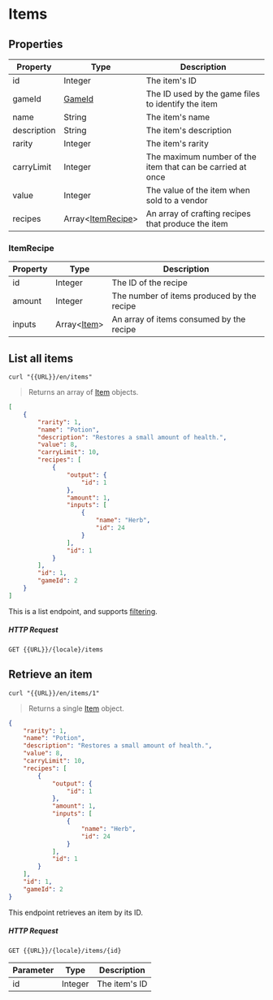 [Item]: #items

# Items
## Properties
|Property|Type|Description|
|---|---|---|
|id|Integer|The item's ID|
|gameId|[GameId](#gameid)|The ID used by the game files to identify the item|
|name|String|The item's name|
|description|String|The item's description|
|rarity|Integer|The item's rarity|
|carryLimit|Integer|The maximum number of the item that can be carried at once|
|value|Integer|The value of the item when sold to a vendor|
|recipes|Array<[ItemRecipe](#itemrecipe)>|An array of crafting recipes that produce the item|

### ItemRecipe
|Property|Type|Description|
|---|---|---|
|id|Integer|The ID of the recipe|
|amount|Integer|The number of items produced by the recipe|
|inputs|Array<[Item](#items)>|An array of items consumed by the recipe|

## List all items
```shell
curl "{{URL}}/en/items"
```

> Returns an array of [Item] objects.

```json
[
    {
        "rarity": 1,
        "name": "Potion",
        "description": "Restores a small amount of health.",
        "value": 8,
        "carryLimit": 10,
        "recipes": [
            {
                "output": {
                    "id": 1
                },
                "amount": 1,
                "inputs": [
                    {
                        "name": "Herb",
                        "id": 24
                    }
                ],
                "id": 1
            }
        ],
        "id": 1,
        "gameId": 2
    }
]
```

This is a list endpoint, and supports [filtering](#filtering-objects-in-the-response).

##### HTTP Request
`GET {{URL}}/{locale}/items`

## Retrieve an item
```shell
curl "{{URL}}/en/items/1"
```

> Returns a single [Item] object.

```json
{
    "rarity": 1,
    "name": "Potion",
    "description": "Restores a small amount of health.",
    "value": 8,
    "carryLimit": 10,
    "recipes": [
        {
            "output": {
                "id": 1
            },
            "amount": 1,
            "inputs": [
                {
                    "name": "Herb",
                    "id": 24
                }
            ],
            "id": 1
        }
    ],
    "id": 1,
    "gameId": 2
}
```

This endpoint retrieves an item by its ID.

##### HTTP Request
`GET {{URL}}/{locale}/items/{id}`

|Parameter|Type|Description|
|---|---|---|
|id|Integer|The item's ID|